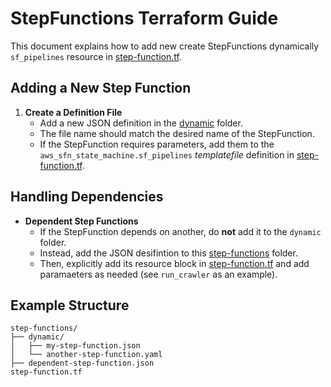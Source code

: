 # StepFunctions Terraform Guide

This document explains how to add new create StepFunctions dynamically `sf_pipelines` resource in [step-function.tf](../step-function.tf).

## Adding a New Step Function

1. **Create a Definition File**
    - Add a new JSON definition in the [dynamic](./dynamic/) folder.
    - The file name should match the desired name of the StepFunction.
    - If the StepFunction requires parameters, add them to the `aws_sfn_state_machine.sf_pipelines` _templatefile_ definition in [step-function.tf](../step-function.tf).

## Handling Dependencies

- **Dependent Step Functions**
  - If the StepFunction depends on another, do **not** add it to the `dynamic` folder.
  - Instead, add the JSON desifintion to this [step-functions](./) folder.
  - Then, explicitly add its resource block in [step-function.tf](../step-function.tf) and add paramaeters as needed (see `run_crawler` as an example).

## Example Structure

```
step-functions/
├── dynamic/
│   ├── my-step-function.json
│   └── another-step-function.yaml
├── dependent-step-function.json
step-function.tf
```

